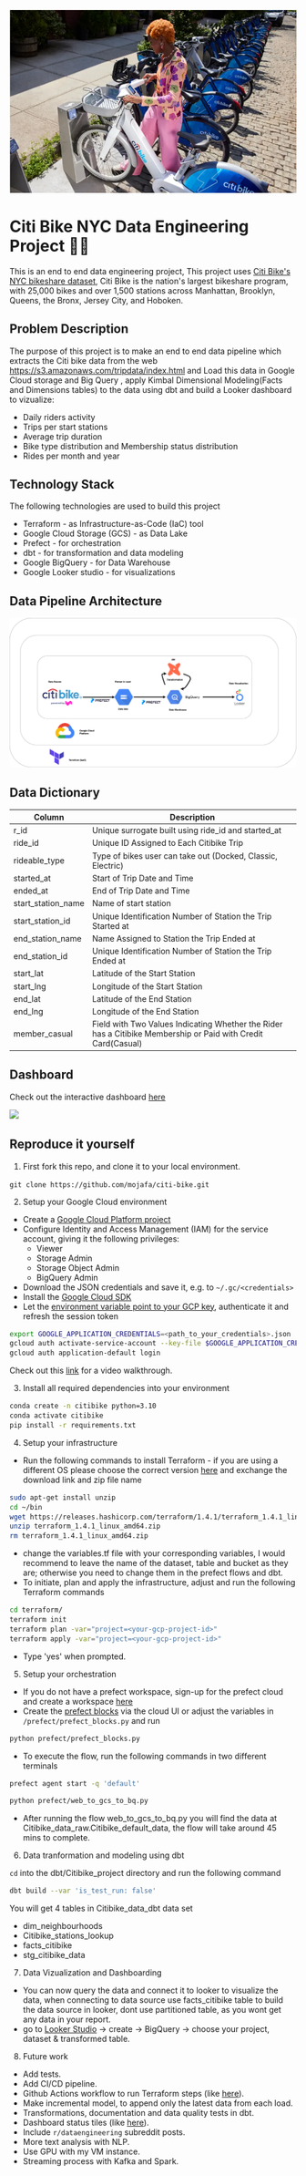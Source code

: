 ![](citibike.png)

# Citi  Bike NYC Data Engineering Project 🚴‍♀️
This is an end to end data engineering project, This project uses [Citi Bike's NYC bikeshare dataset](https://s3.amazonaws.com/tripdata/index.html), Citi Bike is the nation's largest bikeshare program, with 25,000 bikes and over 1,500 stations across Manhattan, Brooklyn, Queens, the Bronx, Jersey City, and Hoboken.
## Problem Description
The purpose of this project is to make an end to end data pipeline which extracts the Citi bike data from the web https://s3.amazonaws.com/tripdata/index.html and Load this data in Google Cloud storage and Big Query , apply Kimbal Dimensional Modeling(Facts and Dimensions tables) to the data using dbt and build a Looker dashboard to vizualize:
- Daily riders activity
- Trips per start stations
- Average trip duration
- Bike type distribution and Membership status distribution
- Rides per month and year
## Technology Stack
The following technologies are used to build this project
- Terraform - as Infrastructure-as-Code (IaC) tool <br>
- Google Cloud Storage (GCS) - as Data Lake <br>
- Prefect - for orchestration <br>
- dbt - for transformation and data modeling <br>
- Google BigQuery - for Data Warehouse <br>
- Google Looker studio - for visualizations <br>
## Data Pipeline Architecture
![data-pipeline](architecture.png)
## Data Dictionary
| Column | Description |
|--------|-------------|
| r_id | Unique surrogate built using ride_id and started_at |
| ride_id | Unique ID Assigned to Each Citibike Trip |
| rideable_type | Type of bikes user can take out (Docked, Classic, Electric) |
| started_at  | Start of Trip Date and Time |
| ended_at | End of Trip Date and Time |
| start_station_name | Name of start station |
| start_station_id | Unique Identification Number of Station the Trip Started at |
| end_station_name | Name Assigned to Station the Trip Ended at |
| end_station_id | Unique Identification Number of Station the Trip Ended at|
| start_lat | Latitude of the Start Station|
|start_lng |Longitude of the Start Station|
|end_lat |Latitude of the End Station|
|end_lng |Longitude of the End Station|
|member_casual | Field with Two Values Indicating Whether the Rider has a Citibike Membership or Paid with Credit Card(Casual)|
## Dashboard
Check out the interactive dashboard [here](https://lookerstudio.google.com/reporting/3f37599d-b72c-4197-9cd3-8ca25288742f)

![](images/Citibike_dashboard.PNG)

## Reproduce it yourself
1. First fork this repo, and clone it to your local environment.

`git clone https://github.com/mojafa/citi-bike.git`

2. Setup your Google Cloud environment
- Create a [Google Cloud Platform project](https://console.cloud.google.com/cloud-resource-manager)
- Configure Identity and Access Management (IAM) for the service account, giving it the following privileges:
    - Viewer
    - Storage Admin
    - Storage Object Admin
    - BigQuery Admin
- Download the JSON credentials and save it, e.g. to `~/.gc/<credentials>`
- Install the [Google Cloud SDK](https://cloud.google.com/sdk/docs/install-sdk)
- Let the [environment variable point to your GCP key](https://cloud.google.com/docs/authentication/application-default-credentials#GAC), authenticate it and refresh the session token
```bash
export GOOGLE_APPLICATION_CREDENTIALS=<path_to_your_credentials>.json
gcloud auth activate-service-account --key-file $GOOGLE_APPLICATION_CREDENTIALS
gcloud auth application-default login
```
Check out this [link](https://www.youtube.com/watch?v=Hajwnmj0xfQ&list=PL3MmuxUbc_hJed7dXYoJw8DoCuVHhGEQb&index=11&t=29s)  for a video walkthrough.


3. Install all required dependencies into your environment
```bash
conda create -n citibike python=3.10
conda activate citibike
pip install -r requirements.txt
```
4. Setup your infrastructure
- Run the following commands to install Terraform - if you are using a different OS please choose the correct version [here](https://developer.hashicorp.com/terraform/downloads) and exchange the download link and zip file name

```bash
sudo apt-get install unzip
cd ~/bin
wget https://releases.hashicorp.com/terraform/1.4.1/terraform_1.4.1_linux_amd64.zip
unzip terraform_1.4.1_linux_amd64.zip
rm terraform_1.4.1_linux_amd64.zip
```
- change the variables.tf file with your corresponding variables, I would recommend to leave the name of the dataset, table and bucket as they are; otherwise you need to change them in the prefect flows and dbt.
- To initiate, plan and apply the infrastructure, adjust and run the following Terraform commands
```bash
cd terraform/
terraform init
terraform plan -var="project=<your-gcp-project-id>"
terraform apply -var="project=<your-gcp-project-id>"
```
- Type 'yes' when prompted.

5. Setup your orchestration
- If you do not have a prefect workspace, sign-up for the prefect cloud and create a workspace [here](https://app.prefect.cloud/auth/login)
- Create the [prefect blocks](https://docs.prefect.io/concepts/blocks/) via the cloud UI or adjust the variables in `/prefect/prefect_blocks.py` and run
```bash
python prefect/prefect_blocks.py
```
- To execute the flow, run the following commands in two different terminals
```bash
prefect agent start -q 'default'
```
```bash
python prefect/web_to_gcs_to_bq.py
```
- After running the flow web_to_gcs_to_bq.py you will find the data at Citibike_data_raw.Citibike_default_data, the flow will take around 45 mins to complete.
6. Data tranformation and modeling using dbt

`cd` into the dbt/Citibike_project directory and run the following command
```bash
dbt build --var 'is_test_run: false'
```
You will get 4 tables in Citibike_data_dbt data set
  - dim_neighbourhoods
  - Citibike_stations_lookup
  - facts_citibike
  - stg_citibike_data

7.  Data Vizualization and Dashboarding
- You can now query the data and connect it to looker to visualize the data, when connecting to data source use facts_citibike table to build the data source in looker, dont use partitioned table, as you wont get any data in your report.
- go to [Looker Studio](https://lookerstudio.google.com/) &rarr; create &rarr; BigQuery &rarr; choose your project, dataset & transformed table.

8. Future work
- Add tests.
- Add CI/CD pipeline.
- Github Actions workflow to run Terraform steps (like
  [here](https://towardsdatascience.com/git-actions-terraform-for-data-engineers-scientists-gcp-aws-azure-448dc7c60fcc)).
- Make incremental model, to append only the latest data from each load.
- Transformations, documentation and data quality tests in dbt.
- Dashboard status tiles (like [here](https://docs.getdbt.com/docs/deploy/dashboard-status-tiles)).
- Include `r/dataengineering` subreddit posts.
- More text analysis with NLP.
- Use GPU with my VM instance.
- Streaming process with Kafka and Spark.
